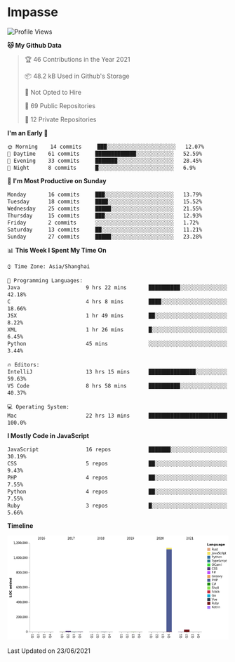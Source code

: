 # Impasse

<!--START_SECTION:waka-->
![Profile Views](http://img.shields.io/badge/Profile%20Views-0-blue)

**🐱 My Github Data** 

> 🏆 46 Contributions in the Year 2021
 > 
> 📦 48.2 kB Used in Github's Storage 
 > 
> 🚫 Not Opted to Hire
 > 
> 📜 69 Public Repositories 
 > 
> 🔑 12 Private Repositories  
 > 
**I'm an Early 🐤** 

```text
🌞 Morning    14 commits     ███░░░░░░░░░░░░░░░░░░░░░░   12.07% 
🌆 Daytime    61 commits     █████████████░░░░░░░░░░░░   52.59% 
🌃 Evening    33 commits     ███████░░░░░░░░░░░░░░░░░░   28.45% 
🌙 Night      8 commits      █░░░░░░░░░░░░░░░░░░░░░░░░   6.9%

```
📅 **I'm Most Productive on Sunday** 

```text
Monday       16 commits     ███░░░░░░░░░░░░░░░░░░░░░░   13.79% 
Tuesday      18 commits     ████░░░░░░░░░░░░░░░░░░░░░   15.52% 
Wednesday    25 commits     █████░░░░░░░░░░░░░░░░░░░░   21.55% 
Thursday     15 commits     ███░░░░░░░░░░░░░░░░░░░░░░   12.93% 
Friday       2 commits      ░░░░░░░░░░░░░░░░░░░░░░░░░   1.72% 
Saturday     13 commits     ██░░░░░░░░░░░░░░░░░░░░░░░   11.21% 
Sunday       27 commits     █████░░░░░░░░░░░░░░░░░░░░   23.28%

```


📊 **This Week I Spent My Time On** 

```text
⌚︎ Time Zone: Asia/Shanghai

💬 Programming Languages: 
Java                     9 hrs 22 mins       ██████████░░░░░░░░░░░░░░░   42.18% 
C                        4 hrs 8 mins        ████░░░░░░░░░░░░░░░░░░░░░   18.66% 
JSX                      1 hr 49 mins        ██░░░░░░░░░░░░░░░░░░░░░░░   8.22% 
XML                      1 hr 26 mins        █░░░░░░░░░░░░░░░░░░░░░░░░   6.45% 
Python                   45 mins             ░░░░░░░░░░░░░░░░░░░░░░░░░   3.44%

🔥 Editors: 
IntelliJ                 13 hrs 15 mins      ███████████████░░░░░░░░░░   59.63% 
VS Code                  8 hrs 58 mins       ██████████░░░░░░░░░░░░░░░   40.37%

💻 Operating System: 
Mac                      22 hrs 13 mins      █████████████████████████   100.0%

```

**I Mostly Code in JavaScript** 

```text
JavaScript               16 repos            ███████░░░░░░░░░░░░░░░░░░   30.19% 
CSS                      5 repos             ██░░░░░░░░░░░░░░░░░░░░░░░   9.43% 
PHP                      4 repos             ██░░░░░░░░░░░░░░░░░░░░░░░   7.55% 
Python                   4 repos             ██░░░░░░░░░░░░░░░░░░░░░░░   7.55% 
Ruby                     3 repos             █░░░░░░░░░░░░░░░░░░░░░░░░   5.66%

```


**Timeline**

![Chart not found](https://raw.githubusercontent.com/impasse/impasse/master/charts/bar_graph.png) 


 Last Updated on 23/06/2021
<!--END_SECTION:waka-->
